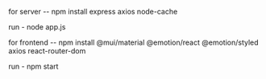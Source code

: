for server --
npm install express axios node-cache


run - node app.js


for frontend -- 
npm install @mui/material @emotion/react @emotion/styled axios react-router-dom


run - npm start

